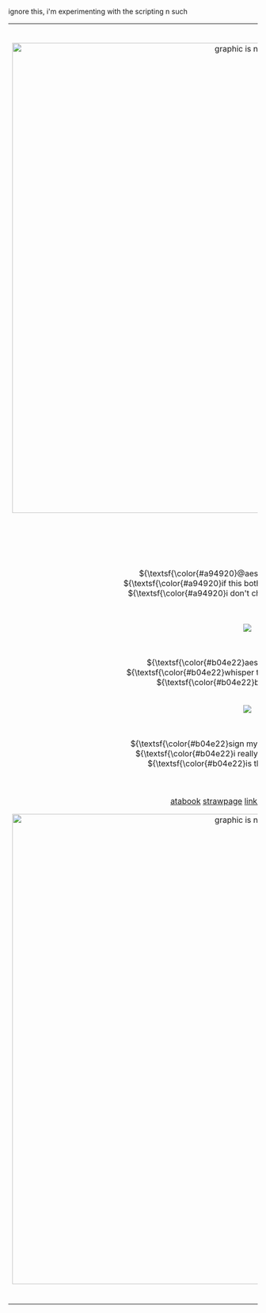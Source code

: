 ignore this, i'm experimenting with the scripting n such

<table border="0">
     <tr>
       <td>
         <br>

<div align="center">
   
 <img src="https://github.com/user-attachments/assets/2cc9bb9d-c9cd-46f1-868c-48bb4c7edfe7" width="950" height="auto" title="graphic is not mine!"></a>

  
<img src="https://github.com/user-attachments/assets/2c4d868c-8599-44f7-ae60-d144bdd3cca9" align="right" width="55%" alt="hey guys" title="i drew this ! >_<"></a>


  <br>  <br>  <br>  <br>

 <p align="center">     
 ${\textsf{\color{#a94920}@aesvic's alt, i spam follow !}}$ <br>
   ${\textsf{\color{#a94920}if this bothers you, feel free to block .}}$ <br>
   ${\textsf{\color{#a94920}i don't check profiles, don't dt me .}}$ <br></p>
 <br>


  <p align="center"><img src="https://komarev.com/ghpvc/?username=aesvic&color=b04e22&plastic&label=⠀EUPHORIA+;⠀"></img></p>
 <br> 

           
<p align="center">
   ${\textsf{\color{#b04e22}aesop or exor ✦ he / any}}$<br>
    ${\textsf{\color{#b04e22}whisper to int ✦ c+h in a dnt world .}}$ <br>
         ${\textsf{\color{#b04e22}best viewed on pc !}}$ <br>

 <br>

<p align="center"> 
  <p align="center"><img src="https://komarev.com/ghpvc/?username=predisasters&color=b04e22&plastic&label=⠀DISEASE+;⠀"></img></p>
 <br>
 
<p align="center">
   ${\textsf{\color{#b04e22}sign my ata ✦ feel free to interact}}$<br>
    ${\textsf{\color{#b04e22}i really like subkit , sorry guys !}}$ <br>
    ${\textsf{\color{#b04e22}is that limbus company .}}$ <br>
 <br><br>


<a href="https://medkit.atabook.org"> atabook</a> <a href="https://aesvic.straw.page">strawpage</a> <a href="https://rentry.co/victor-grantz">link directory</a> <a href="https://guns.lol/exorspace">guns.lol</a>

 <img src="https://github.com/user-attachments/assets/6c0aef84-4cec-494e-8735-60d75c1f0c72" width="950" height="auto" title="graphic is not mine!" ></a>


</h5>

 <br>
    </td>
  </tr>
</table>
